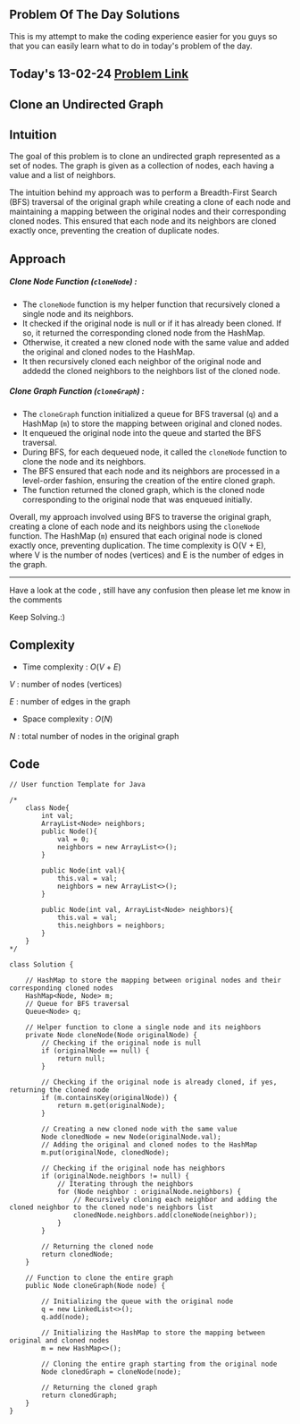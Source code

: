 ## Problem Of The Day Solutions

This is my attempt to make the coding experience easier for you guys so that you can easily learn what to do in today's problem of the day.

## Today's 13-02-24 [Problem Link](https://www.geeksforgeeks.org/problems/clone-graph/1)
## Clone an Undirected Graph

## Intuition
The goal of this problem is to clone an undirected graph represented as a set of nodes. The graph is given as a collection of nodes, each having a value and a list of neighbors. 

The intuition behind my approach was to perform a Breadth-First Search (BFS) traversal of the original graph while creating a clone of each node and maintaining a mapping between the original nodes and their corresponding cloned nodes. This ensured that each node and its neighbors are cloned exactly once, preventing the creation of duplicate nodes.

## Approach

##### Clone Node Function (`cloneNode`) :

- The `cloneNode` function is my helper function that recursively cloned a single node and its neighbors.
- It checked if the original node is null or if it has already been cloned. If so, it returned the corresponding cloned node from the HashMap.
- Otherwise, it created a new cloned node with the same value and added the original and cloned nodes to the HashMap.
- It then recursively cloned each neighbor of the original node and addedd the cloned neighbors to the neighbors list of the cloned node.

##### Clone Graph Function (`cloneGraph`) :

- The `cloneGraph` function initialized a queue for BFS traversal (`q`) and a HashMap (`m`) to store the mapping between original and cloned nodes.
- It enqueued the original node into the queue and started the BFS traversal.
- During BFS, for each dequeued node, it called the `cloneNode` function to clone the node and its neighbors.
- The BFS ensured that each node and its neighbors are processed in a level-order fashion, ensuring the creation of the entire cloned graph.
- The function returned the cloned graph, which is the cloned node corresponding to the original node that was enqueued initially.

Overall, my approach involved using BFS to traverse the original graph, creating a clone of each node and its neighbors using the `cloneNode` function. The HashMap (`m`) ensured that each original node is cloned exactly once, preventing duplication. The time complexity is O(V + E), where V is the number of nodes (vertices) and E is the number of edges in the graph.

---
Have a look at the code , still have any confusion then please let me know in the comments

Keep Solving.:)

## Complexity
- Time complexity : $O(V + E)$
<!-- Add your time complexity here, e.g. $$O())$$ -->

$V$ : number of nodes (vertices)

$E$ : number of edges in the graph

- Space complexity : $O(N)$
<!-- Add your space complexity here, e.g. $$O(n)$$ -->
$N$ : total number of nodes in the original graph

## Code 

```
// User function Template for Java

/*
    class Node{
        int val;
        ArrayList<Node> neighbors;
        public Node(){
            val = 0;
            neighbors = new ArrayList<>();
        }
    
        public Node(int val){
            this.val = val;
            neighbors = new ArrayList<>();
        }
    
        public Node(int val, ArrayList<Node> neighbors){
            this.val = val;
            this.neighbors = neighbors;
        }
    }
*/

class Solution {
    
    // HashMap to store the mapping between original nodes and their corresponding cloned nodes
    HashMap<Node, Node> m;
    // Queue for BFS traversal
    Queue<Node> q;

    // Helper function to clone a single node and its neighbors
    private Node cloneNode(Node originalNode) {
        // Checking if the original node is null
        if (originalNode == null) {
            return null;
        }

        // Checking if the original node is already cloned, if yes, returning the cloned node
        if (m.containsKey(originalNode)) {
            return m.get(originalNode);
        }

        // Creating a new cloned node with the same value
        Node clonedNode = new Node(originalNode.val);
        // Adding the original and cloned nodes to the HashMap
        m.put(originalNode, clonedNode);

        // Checking if the original node has neighbors
        if (originalNode.neighbors != null) {
            // Iterating through the neighbors
            for (Node neighbor : originalNode.neighbors) {
                // Recursively cloning each neighbor and adding the cloned neighbor to the cloned node's neighbors list
                clonedNode.neighbors.add(cloneNode(neighbor));
            }
        }

        // Returning the cloned node
        return clonedNode;
    }

    // Function to clone the entire graph
    public Node cloneGraph(Node node) {
        
        // Initializing the queue with the original node
        q = new LinkedList<>();
        q.add(node);

        // Initializing the HashMap to store the mapping between original and cloned nodes
        m = new HashMap<>();
        
        // Cloning the entire graph starting from the original node
        Node clonedGraph = cloneNode(node);

        // Returning the cloned graph
        return clonedGraph;
    }
}  
```
